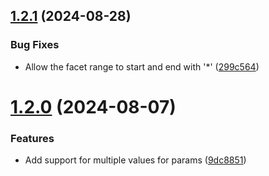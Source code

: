 ## [1.2.1](https://github.com/bloomreach/discovery-web-sdk/compare/v1.2.0...v1.2.1) (2024-08-28)


### Bug Fixes

* Allow the facet range to start and end with '*' ([299c564](https://github.com/bloomreach/discovery-web-sdk/commit/299c564e6d8ede71ad05bd54d197225210b112b2))

# [1.2.0](https://github.com/bloomreach/discovery-web-sdk/compare/v1.1.0...v1.2.0) (2024-08-07)


### Features

* Add support for multiple values for params ([9dc8851](https://github.com/bloomreach/discovery-web-sdk/commit/9dc88513fa13592eb90df1a5454368fb1f291685))
